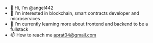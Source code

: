 - 👋 Hi, I’m @angel442
- 👀 I’m interested in blockchain, smart contracts developer and microservices
- 🌱 I’m currently learning more about frontend and backend to be a fullstack
- 📫 How to reach me aprat04@gmail.com

<!---
angel442/angel442 is a ✨ special ✨ repository because its `README.md` (this file) appears on your GitHub profile.
You can click the Preview link to take a look at your changes.
--->
